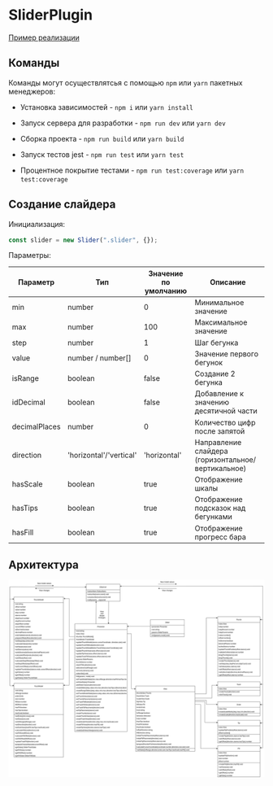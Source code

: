# SliderPlugin

[Пример реализации](https://barghest0.github.io/MetaLampSliderPlugin/dist/)

## Команды

Команды могут осуществлятсья с помощью `npm` или `yarn` пакетных менеджеров:

-   Установка зависимостей - `npm i` или `yarn install`

-   Запуск сервера для разработки - `npm run dev` или `yarn dev`

-   Сборка проекта - `npm run build` или `yarn build`

-   Запуск тестов jest - `npm run test` или `yarn test`

-   Процентное покрытие тестами - `npm run test:coverage` или `yarn test:coverage`

## Создание слайдера

Инициализация:

```javascript
const slider = new Slider(".slider", {});
```

Параметры:

| Параметр      | Тип                     | Значение по умолчанию | Описание                                           |
| ------------- | ----------------------- | --------------------- | -------------------------------------------------- |
| min           | number                  | 0                     | Минимальное значение                               |
| max           | number                  | 100                   | Максимальное значение                              |
| step          | number                  | 1                     | Шаг бегунка                                        |
| value         | number / number[]       | 0                     | Значение первого бегунок                           |
| isRange       | boolean                 | false                 | Создание 2 бегунка                                 |
| idDecimal     | boolean                 | false                 | Добавление к значению десятичной части             |
| decimalPlaces | number                  | 0                     | Количество цифр после запятой                      |
| direction     | 'horizontal'/'vertical' | 'horizontal'          | Направление слайдера (горизонтальное/вертикальное) |
| hasScale      | boolean                 | true                  | Отображение шкалы                                  |
| hasTips       | boolean                 | true                  | Отображение подсказок над бегунками                |
| hasFill       | boolean                 | true                  | Отображение прогресс бара                          |

## Архитектура

![UML](uml.png)
